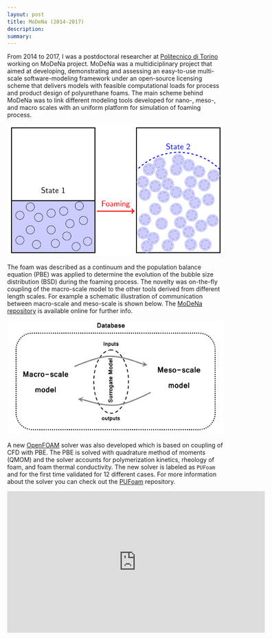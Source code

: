 ```yaml
---
layout: post
title: MoDeNa (2014-2017)
description: 
summary: 
---
```


From 2014 to 2017, I was a postdoctoral researcher at 
[Politecnico di Torino](http://www.disat.polito.it/research/research_groups/musychen/multiscale_modelling_for_materials_science_and_process_engineering) 
working on MoDeNa project. MoDeNa was a multidiciplinary project that aimed at 
developing, demonstrating and assessing an easy-to-use multi-scale 
software-modeling framework under an open-source licensing scheme that delivers 
models with feasible computational loads for process and product design of 
polyurethane foams. The main scheme behind MoDeNa was to link different modeling
 tools developed for nano-, meso-, and macro scales with an uniform platform for
  simulation of foaming process.


<img src="/assets/images/foam_states.png?raw=true" title="Foaming process"/>


The foam was described as a continuum and the population balance equation (PBE) 
was applied to determine the evolution of the bubble size distribution (BSD) 
during the foaming process. The novelty was on-the-fly coupling of the 
macro-scale model to the other tools derived from different length scales. For 
example a schematic illustration of communication between macro-scale and 
meso-scale is shown below. The [MoDeNa repository](https://github.com/MoDeNa-EUProject/MoDeNa) 
is available online for further info.

<!-- ![MoDeNa Framework](/assets/images/connections.png "MoDeNa") -->

[![MoDeNa](/assets/images/connections.png "MoDeNa")](/assets/images/connections.png "MoDeNa") 
<!-- [![IMG_2826](/assets/images/6a010536fa9ded970b01a3fcad9fa4970b.jpg "IMG_2826")](/assets/images/6a010536fa9ded970b01a3fcad9fa4970b.jpg) -->

A new [OpenFOAM](https://www.openfoam.com/) solver was also developed which is 
based on coupling of CFD with PBE. The PBE is solved with quadrature method of 
moments (QMOM) and the solver accounts for polymerization kinetics, rheology 
of foam, and foam thermal conductivity. The new solver is labeled as `PUFoam` 
and for the first time validated for 12 different cases. For more information 
about the solver you can check out the
[PUFoam](https://github.com/karimimp/PUFoam) repository.


<iframe width="600" height="330" src="https://www.youtube.com/embed/hkjpoRFQDLY" frameborder="0" allow="accelerometer; autoplay; encrypted-media; gyroscope; picture-in-picture" allowfullscreen></iframe>


